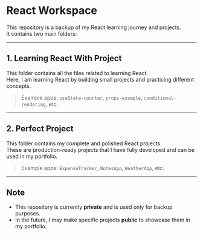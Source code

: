 # React Workspace

This repository is a backup of my React learning journey and projects.  
It contains two main folders:

---

## 1. Learning React With Project
This folder contains all the files related to learning React.  
Here, I am learning React by building small projects and practicing different concepts.  

> Example apps: `useState-counter`, `props-example`, `conditional-rendering`, etc.

---

## 2. Perfect Project
This folder contains my complete and polished React projects.  
These are production-ready projects that I have fully developed and can be used in my portfolio.  

> Example apps: `ExpenseTracker`, `NotesApp`, `WeatherApp`, etc.

---

## Note
- This repository is currently **private** and is used only for backup purposes.  
- In the future, I may make specific projects **public** to showcase them in my portfolio.
